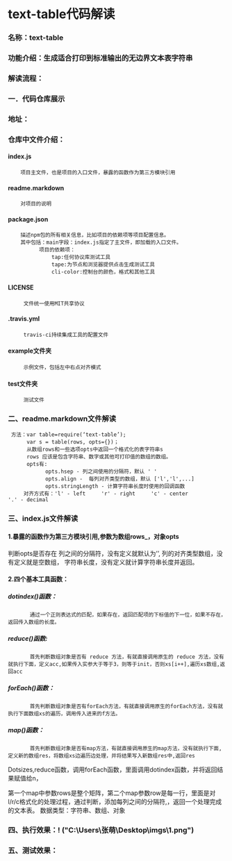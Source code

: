 # text-table代码解读
### 名称：text-table
### 功能介绍：生成适合打印到标准输出的无边界文本表字符串
### 解读流程：
### 一．代码仓库展示
### 地址：
### 仓库中文件介绍：
####    index.js
        项目主文件，也是项目的入口文件，暴露的函数作为第三方模块引用
####    readme.markdown
        对项目的说明
####    package.json
        描述npm包的所有相关信息，比如项目的依赖项等项目配置信息。
        其中包括：main字段：index.js指定了主文件，即加载的入口文件。
              项目的依赖项：
                  tap:任何协议库测试工具
                  tape:为节点和浏览器提供点击生成测试工具
                  cli-color:控制台的颜色，格式和其他工具
####     LICENSE
         文件统一使用MIT共享协议
####     .travis.yml
         travis-ci持续集成工具的配置文件
####     example文件夹
         示例文件，包括左中右点对齐模式
####     test文件夹
         测试文件
### 二、readme.markdown文件解读
     方法：var table=require(‘text-table’);
          var s = table(rows, opts={})；
          从数组rows和一些选项opts中返回一个格式化的表字符串s
          rows 应该是包含字符串、数字或其他可打印值的数组的数组。
          opts有:
                opts.hsep - 列之间使用的分隔符，默认 ' '
                opts.align -  每列对齐类型的数组，默认 ['l','l',...]
                opts.stringLength - 计算字符串长度时使用的回调函数
         对齐方式有：'l' - left     'r' - right     'c' - center        '.' - decimal
### 三、index.js文件解读
#### 1.暴露的函数作为第三方模块引用,参数为数组rows_，对象opts

判断opts是否存在
列之间的分隔符，没有定义就默认为’’,
列的对齐类型数组，没有定义就是空数组，
字符串长度，没有定义就计算字符串长度并返回。
#### 2.四个基本工具函数：
##### dotindex()函数：
           通过一个正则表达式的匹配，如果存在，返回匹配项的下标值的下一位，如果不存在，返回传入数组的长度。
##### reduce()函数:
           首先判断数组对象是否有 reduce 方法，有就直接调用原生的 reduce 方法，没有就执行下面，定义acc,如果传入实参大于等于3，则等于init，否则xs[i++],遍历xs数组,返回acc
##### forEach()函数：
           首先判断数组对象是否有forEach方法，有就直接调用原生的forEach方法，没有就执行下面数组xs的遍历，调用传入进来的f方法。
##### map()函数：
           首先判断数组对象是否有map方法，有就直接调用原生的map方法，没有就执行下面,定义新的数组res，将数组xs边遍历边处理，并将结果写入新数组res中,返回res


Dotsizes,reduce函数，调用forEach函数，里面调用dotindex函数，并将返回结果赋值给n，

第一个map中参数rows是整个矩阵，第二个map参数row是每一行，里面是对l/r/c格式化的处理过程，通过判断，添加每列之间的分隔符,，返回一个处理完成的文本表。
数据类型：字符串、数组、对象

### 四、执行效果：! ("C:\Users\张萌\Desktop\imgs\1.png")
### 五、测试效果：
